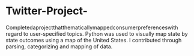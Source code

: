 # Twitter-Project-
Completedaprojectthatthematicallymappedconsumerpreferenceswith regard to user-specified topics. Python was used to visually map state by state outcomes using a map of the United States. I contributed through parsing, categorizing and mapping of data.
